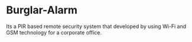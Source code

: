 # Burglar-Alarm
Its a PIR based remote security system that developed by using Wi-Fi and GSM technology for a corporate office.
